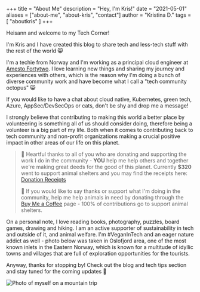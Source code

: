 +++
title = "About Me"
description = "Hey, I'm Kris!"
date = "2021-05-01"
aliases = ["about-me", "about-kris", "contact"]
author = "Kristina D."
tags = [
    "aboutkris"
]
+++


Heisann and welcome to my Tech Corner!

I'm Kris and I have created this blog to share tech and less-tech stuff with the rest of the world 😸

I'm a techie from Norway and I'm working as a principal cloud engineer at [Amesto Fortytwo](https://www.amestofortytwo.com). I love learning new things and sharing my journey and experiences with others, which is the reason why I'm doing a bunch of diverse community work and have become what I call a "tech community octopus" 😸

If you would like to have a chat about cloud native, Kubernetes, green tech, Azure, AppSec/DevSecOps or cats, don't be shy and drop me a message!

I strongly believe that contributing to making this world a better place by volunteering is something all of us should consider doing, therefore being a volunteer is a big part of my life. Both when it comes to contributing back to tech community and non-profit organizations making a crucial positive impact in other areas of our life on this planet.

> 💖 Heartful thanks to all of you who are donating and supporting the work I do in the community - **YOU** help me help others and together we're making great deeds for the good of this planet. Currently **$320** went to support animal shelters and you may find the receipts here: [Donation Receipts](https://drive.google.com/drive/folders/1HxM52SrOuEskDQcGyWjB5A27k2el2Moj?usp=sharing)
>
> 🙌 If you would like to say thanks or support what I'm doing in the community, help me help animals in need by donating through the [Buy Me a Coffee](https://www.buymeacoffee.com/kristhecodingu1) page - 100% of contributions go to support animal shelters.

On a personal note, I love reading books, photography, puzzles, board games, drawing and hiking. I am an active supporter of sustainability in tech and outside of it, and animal welfare. I'm #VeganInTech and an eager nature addict as well - photo below was taken in Oslofjord area, one of the most known inlets in the Eastern Norway, which is known for a multitude of idyllic towns and villages that are full of exploration opportunities for the tourists.

Anyway, thanks for stopping by! Check out the blog and tech tips section and stay tuned for the coming updates 🤗

![Photo of myself on a mountain trip](../images/about.webp)
